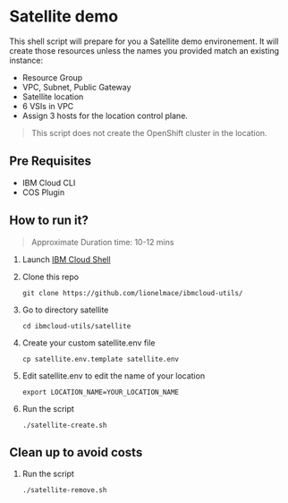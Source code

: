 # Satellite demo

This shell script will prepare for you a Satellite demo environement. 
It will create those resources unless the names you provided match an existing instance:

* Resource Group
* VPC, Subnet, Public Gateway
* Satellite location
* 6 VSIs in VPC
* Assign 3 hosts for the location control plane.

> This script does not create the OpenShift cluster in the location.

## Pre Requisites

* IBM Cloud CLI
* COS Plugin

## How to run it?

> Approximate Duration time: 10-12 mins

1. Launch [IBM Cloud Shell](http://cloud.ibm.com/shell)

1. Clone this repo
    ```
    git clone https://github.com/lionelmace/ibmcloud-utils/
    ```

1. Go to directory satellite
    ```
    cd ibmcloud-utils/satellite
    ```

1. Create your custom satellite.env file
    ```
    cp satellite.env.template satellite.env
    ```

1. Edit satellite.env to edit the name of your location
    ```
    export LOCATION_NAME=YOUR_LOCATION_NAME
    ```

1. Run the script
    ```
    ./satellite-create.sh
    ```

## Clean up to avoid costs

1. Run the script
    ```
    ./satellite-remove.sh
    ```
